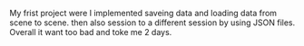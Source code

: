 My frist project were I implemented saveing data and loading data from scene to scene. then also session to a different session by using JSON files. Overall it want too bad and toke me 2 days.
